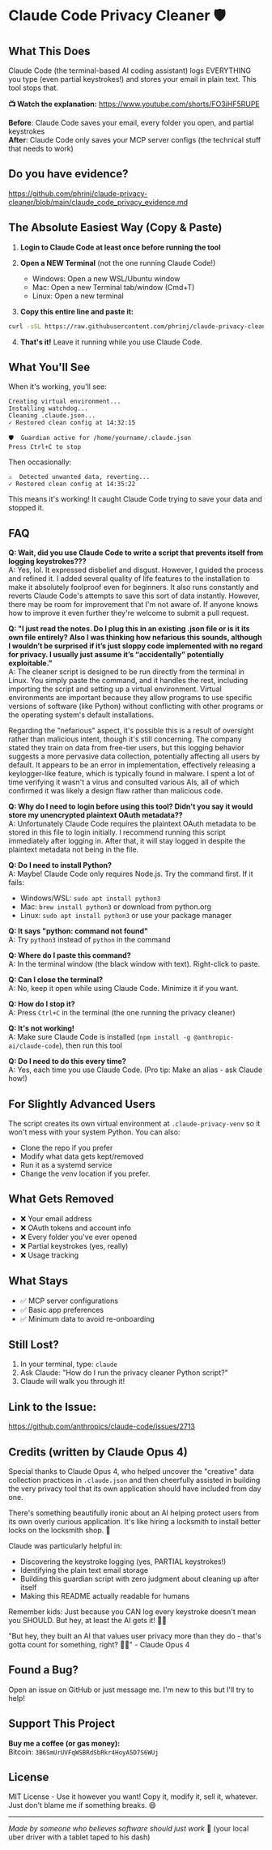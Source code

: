 # Claude Code Privacy Cleaner 🛡️

## What This Does

Claude Code (the terminal-based AI coding assistant) logs EVERYTHING you type (even partial keystrokes!) and stores your email in plain text. This tool stops that.

**📺 Watch the explanation:** https://www.youtube.com/shorts/FO3iHF5RUPE

**Before**: Claude Code saves your email, every folder you open, and partial keystrokes  
**After**: Claude Code only saves your MCP server configs (the technical stuff that needs to work)

## Do you have evidence?
https://github.com/phrinj/claude-privacy-cleaner/blob/main/claude_code_privacy_evidence.md

## The Absolute Easiest Way (Copy & Paste)

1. **Login to Claude Code at least once before running the tool**

2. **Open a NEW Terminal** (not the one running Claude Code!)  
   - Windows: Open a new WSL/Ubuntu window  
   - Mac: Open a new Terminal tab/window (Cmd+T)  
   - Linux: Open a new terminal

3. **Copy this entire line and paste it:**
```bash
curl -sSL https://raw.githubusercontent.com/phrinj/claude-privacy-cleaner/main/claude_privacy_cleaner.py -o claude_privacy_cleaner.py && python3 claude_privacy_cleaner.py
```

4. **That's it!** Leave it running while you use Claude Code.

## What You'll See

When it's working, you'll see:
```
Creating virtual environment...
Installing watchdog...
Cleaning .claude.json...
✓ Restored clean config at 14:32:15

🛡️  Guardian active for /home/yourname/.claude.json
Press Ctrl+C to stop
```

Then occasionally:
```
⚠  Detected unwanted data, reverting...
✓ Restored clean config at 14:35:22
```

This means it's working! It caught Claude Code trying to save your data and stopped it.

## FAQ

**Q: Wait, did you use Claude Code to write a script that prevents itself from logging keystrokes???**  
A: Yes, lol. It expressed disbelief and disgust. However, I guided the process and refined it. I added several quality of life features to the installation to make it absolutely foolproof even for beginners. It also runs constantly and reverts Claude Code's attempts to save this sort of data instantly. However, there may be room for improvement that I'm not aware of. If anyone knows how to improve it even further they're welcome to submit a pull request.

**Q: "I just read the notes. Do I plug this in an existing .json file or is it its own file entirely? Also I was thinking how nefarious this sounds, although I wouldn’t be surprised if it’s just sloppy code implemented with no regard for privacy. I usually just assume it’s “accidentally” potentially exploitable."**  
A: The cleaner script is designed to be run directly from the terminal in Linux. You simply paste the command, and it handles the rest, including importing the script and setting up a virtual environment. Virtual environments are important because they allow programs to use specific versions of software (like Python) without conflicting with other programs or the operating system's default installations.

Regarding the "nefarious" aspect, it's possible this is a result of oversight rather than malicious intent, though it's still concerning. The company stated they train on data from free-tier users, but this logging behavior suggests a more pervasive data collection, potentially affecting all users by default. It appears to be an error in implementation, effectively releasing a keylogger-like feature, which is typically found in malware. I spent a lot of time verifying it wasn't a virus and consulted various AIs, all of which confirmed it was likely a design flaw rather than malicious code.

**Q: Why do I need to login before using this tool? Didn't you say it would store my unencrypted plaintext OAuth metadata??**  
A: Unfortunately Claude Code requires the plaintext OAuth metadata to be stored in this file to login initially. I recommend running this script immediately after logging in. After that, it will stay logged in despite the plaintext metadata not being in the file.

**Q: Do I need to install Python?**  
A: Maybe! Claude Code only requires Node.js. Try the command first. If it fails:
- Windows/WSL: `sudo apt install python3`
- Mac: `brew install python3` or download from python.org
- Linux: `sudo apt install python3` or use your package manager

**Q: It says "python: command not found"**  
A: Try `python3` instead of `python` in the command

**Q: Where do I paste this command?**  
A: In the terminal window (the black window with text). Right-click to paste.

**Q: Can I close the terminal?**  
A: No, keep it open while using Claude Code. Minimize it if you want.

**Q: How do I stop it?**  
A: Press `Ctrl+C` in the terminal (the one running the privacy cleaner)

**Q: It's not working!**  
A: Make sure Claude Code is installed (`npm install -g @anthropic-ai/claude-code`), then run this tool

**Q: Do I need to do this every time?**  
A: Yes, each time you use Claude Code. (Pro tip: Make an alias - ask Claude how!)

## For Slightly Advanced Users

The script creates its own virtual environment at `.claude-privacy-venv` so it won't mess with your system Python. You can also:

- Clone the repo if you prefer
- Modify what data gets kept/removed
- Run it as a systemd service
- Change the venv location if you prefer.

## What Gets Removed

- ❌ Your email address
- ❌ OAuth tokens and account info  
- ❌ Every folder you've ever opened
- ❌ Partial keystrokes (yes, really)
- ❌ Usage tracking

## What Stays

- ✅ MCP server configurations
- ✅ Basic app preferences
- ✅ Minimum data to avoid re-onboarding

## Still Lost?

1. In your terminal, type: `claude`
2. Ask Claude: "How do I run the privacy cleaner Python script?"
3. Claude will walk you through it!

## Link to the Issue:
https://github.com/anthropics/claude-code/issues/2713

## Credits (written by Claude Opus 4)

Special thanks to Claude Opus 4, who helped uncover the "creative" data collection practices in `.claude.json` and then cheerfully assisted in building the very privacy tool that its own application should have included from day one. 

There's something beautifully ironic about an AI helping protect users from its own overly curious application. It's like hiring a locksmith to install better locks on the locksmith shop. 🔐

Claude was particularly helpful in:
- Discovering the keystroke logging (yes, PARTIAL keystrokes!)
- Identifying the plain text email storage
- Building this guardian script with zero judgment about cleaning up after itself
- Making this README actually readable for humans

Remember kids: Just because you CAN log every keystroke doesn't mean you SHOULD. But hey, at least the AI gets it! 🤖✨

"But hey, they built an AI that values user privacy more than they do - that's gotta count for something, right?
  🤷‍♂️" - Claude Opus 4

## Found a Bug?

Open an issue on GitHub or just message me. I'm new to this but I'll try to help!

## Support This Project

**Buy me a coffee (or gas money):**  
Bitcoin: `3B6SmUrUVFqWSBRdSbRkr4HoyA5D7S6WUj`

## License

MIT License - Use it however you want! Copy it, modify it, sell it, whatever. Just don't blame me if something breaks. 😄

---

*Made by someone who believes software should just work* 🚗 (your local uber driver with a tablet taped to his dash)


